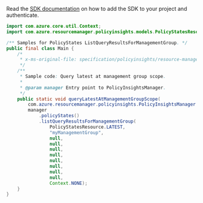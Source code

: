 Read the [SDK documentation](https://github.com/Azure/azure-sdk-for-java/blob/azure-resourcemanager-policyinsights_1.0.0-beta.2/sdk/policyinsights/azure-resourcemanager-policyinsights/README.md) on how to add the SDK to your project and authenticate.

```java
import com.azure.core.util.Context;
import com.azure.resourcemanager.policyinsights.models.PolicyStatesResource;

/** Samples for PolicyStates ListQueryResultsForManagementGroup. */
public final class Main {
    /*
     * x-ms-original-file: specification/policyinsights/resource-manager/Microsoft.PolicyInsights/stable/2019-10-01/examples/PolicyStates_QueryManagementGroupScope.json
     */
    /**
     * Sample code: Query latest at management group scope.
     *
     * @param manager Entry point to PolicyInsightsManager.
     */
    public static void queryLatestAtManagementGroupScope(
        com.azure.resourcemanager.policyinsights.PolicyInsightsManager manager) {
        manager
            .policyStates()
            .listQueryResultsForManagementGroup(
                PolicyStatesResource.LATEST,
                "myManagementGroup",
                null,
                null,
                null,
                null,
                null,
                null,
                null,
                null,
                Context.NONE);
    }
}
```
